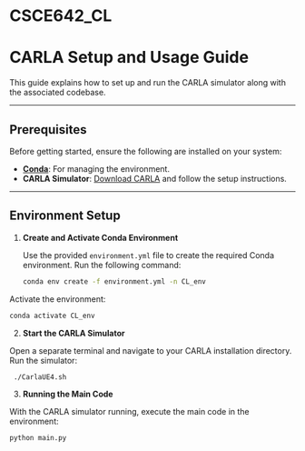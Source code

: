 # CSCE642_CL
# CARLA Setup and Usage Guide

This guide explains how to set up and run the CARLA simulator along with the associated codebase.

---

## Prerequisites

Before getting started, ensure the following are installed on your system:

- **[Conda](https://docs.conda.io/en/latest/miniconda.html)**: For managing the environment.
- **CARLA Simulator**: [Download CARLA](https://carla.org/) and follow the setup instructions.

---

## Environment Setup

1. **Create and Activate Conda Environment**

   Use the provided `environment.yml` file to create the required Conda environment. Run the following command:

   ```bash
   conda env create -f environment.yml -n CL_env
   ```
Activate the environment:
   ```bash
   conda activate CL_env
   ```

2. **Start the CARLA Simulator**

Open a separate terminal and navigate to your CARLA installation directory. Run the simulator:
   ```bash
    ./CarlaUE4.sh
   ```
3. **Running the Main Code**

With the CARLA simulator running, execute the main code in the environment:
   ```bash
python main.py
   ```
   
